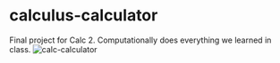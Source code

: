# calculus-calculator
Final project for Calc 2. 
Computationally does everything we learned in class.
![calc-calculator](https://github.com/Tyson-Shannon/calculus-calculator/assets/129625009/fb06ebf8-a39c-4051-8fa2-3eb4b6eecee2)
